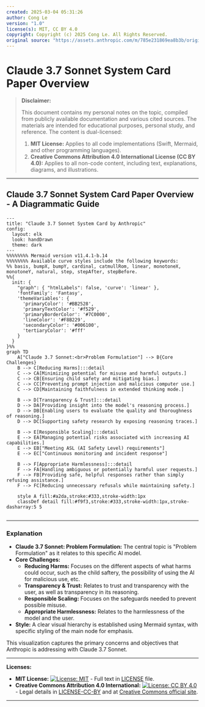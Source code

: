 ```yaml
---
created: 2025-03-04 05:31:26
author: Cong Le
version: "1.0"
license(s): MIT, CC BY 4.0
copyright: Copyright (c) 2025 Cong Le. All Rights Reserved.
original source: "https://assets.anthropic.com/m/785e231869ea8b3b/original/claude-3-7-sonnet-system-card.pdf"
---
```




# Claude 3.7 Sonnet System Card Paper Overview
> **Disclaimer:**
>
> This document contains my personal notes on the topic,
> compiled from publicly available documentation and various cited sources.
> The materials are intended for educational purposes, personal study, and reference.
> The content is dual-licensed:
> 1. **MIT License:** Applies to all code implementations (Swift, Mermaid, and other programming languages).
> 2. **Creative Commons Attribution 4.0 International License (CC BY 4.0):** Applies to all non-code content, including text, explanations, diagrams, and illustrations.
---


## Claude 3.7 Sonnet System Card Paper Overview - A Diagrammatic Guide 


```mermaid
---
title: "Claude 3.7 Sonnet System Card by Anthropic"
config:
  layout: elk
  look: handDrawn
  theme: dark
---
%%%%%%%% Mermaid version v11.4.1-b.14
%%%%%%%% Available curve styles include the following keywords:
%% basis, bumpX, bumpY, cardinal, catmullRom, linear, monotoneX, monotoneY, natural, step, stepAfter, stepBefore.
%%{
  init: {
    "graph": { "htmlLabels": false, 'curve': 'linear' },
    'fontFamily': 'Fantasy',
    'themeVariables': {
      'primaryColor': '#BB2528',
      'primaryTextColor': '#f529',
      'primaryBorderColor': '#7C0000',
      'lineColor': '#F8B229',
      'secondaryColor': '#006100',
      'tertiaryColor': '#fff'
    }
  }
}%%
graph TD
    A["Claude 3.7 Sonnet:<br>Problem Formulation"] --> B{Core Challenges}
    B --> C[Reducing Harms]:::detail
    C --> CA[Minimizing potential for misuse and harmful outputs.]
    C --> CB[Ensuring child safety and mitigating bias.]
    C --> CC[Preventing prompt injection and malicious computer use.]
    C --> CD[Maintaining faithfulness in extended thinking mode.]

    B --> D[Transparency & Trust]:::detail
    D --> DA[Providing insight into the model's reasoning process.]
    D --> DB[Enabling users to evaluate the quality and thoroughness of reasoning.]
    D --> DC[Supporting safety research by exposing reasoning traces.]

    B --> E[Responsible Scaling]:::detail
    E --> EA[Managing potential risks associated with increasing AI capabilities.]
    E --> EB["Meeting ASL (AI Safety Level) requirements"]
    E --> EC["Continuous monitoring and incident response"]
    
    B --> F[Appropriate Harmlessness]:::detail
    F --> FA[Handling ambiguous or potentially harmful user requests.]
    F --> FB[Providing safe, helpful responses rather than simply refusing assistance.]
    F --> FC[Reducing unnecessary refusals while maintaining safety.]
    
    style A fill:#a2da,stroke:#333,stroke-width:1px
    classDef detail fill:#f9f3,stroke:#333,stroke-width:1px,stroke-dasharray:5 5
    
```

----

### Explanation

*   **Claude 3.7 Sonnet: Problem Formulation:** The central topic is "Problem Formulation" as it relates to this specific AI model.
*   **Core Challenges:**
    *   **Reducing Harms:** Focuses on the different aspects of what harms could occur, such as the child saftery, the possibility of using the AI for malicious use, etc.
    *   **Transparency & Trust:** Relates to trust and transparency with the user, as well as transparency in its reasoning.
    *   **Responsible Scaling:** Focuses on the safeguards needed to prevent possible misuse.
    *   **Appropriate Harmlessness:** Relates to the harmlessness of the model and the user.
*   **Style:**  A clear visual hierarchy is established using Mermaid syntax, with specific styling of the main node for emphasis.

This visualization captures the primary concerns and objectives that Anthropic is addressing with Claude 3.7 Sonnet.





---
**Licenses:**

- **MIT License:**  [![License: MIT](https://img.shields.io/badge/License-MIT-yellow.svg)](LICENSE) - Full text in [LICENSE](LICENSE) file.
- **Creative Commons Attribution 4.0 International:** [![License: CC BY 4.0](https://licensebuttons.net/l/by/4.0/88x31.png)](LICENSE-CC-BY) - Legal details in [LICENSE-CC-BY](LICENSE-CC-BY) and at [Creative Commons official site](http://creativecommons.org/licenses/by/4.0/).

---